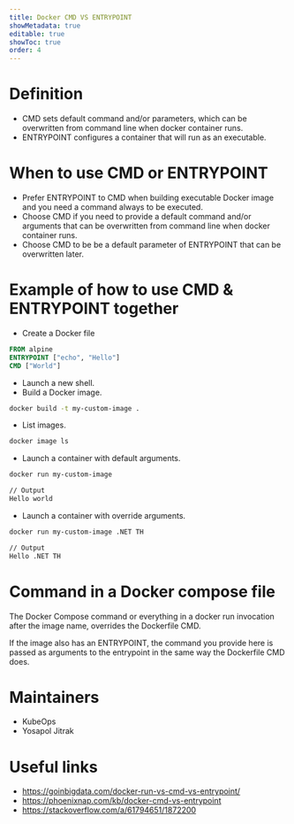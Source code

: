 ```yaml
---
title: Docker CMD VS ENTRYPOINT
showMetadata: true
editable: true
showToc: true
order: 4
---
```


# Definition

- CMD sets default command and/or parameters, which can be overwritten from command line when docker container runs.
- ENTRYPOINT configures a container that will run as an executable.

# When to use CMD or ENTRYPOINT

- Prefer ENTRYPOINT to CMD when building executable Docker image and you need a command always to be executed.
- Choose CMD if you need to provide a default command and/or arguments that can be overwritten from command line when docker container runs.
- Choose CMD to be be a default parameter of ENTRYPOINT that can be overwritten later.

# Example of how to use CMD & ENTRYPOINT together

- Create a Docker file

```dockerfile
FROM alpine
ENTRYPOINT ["echo", "Hello"]
CMD ["World"]
```

- Launch a new shell.
- Build a Docker image.

```sh
docker build -t my-custom-image .
```

- List images.

```sh
docker image ls
```

- Launch a container with default arguments.

```sh
docker run my-custom-image

// Output
Hello world
```

- Launch a container with override arguments.

```sh
docker run my-custom-image .NET TH

// Output
Hello .NET TH
```

# Command in a Docker compose file

The Docker Compose command or everything in a docker run invocation after the image name, overrides the Dockerfile CMD.

If the image also has an ENTRYPOINT, the command you provide here is passed as arguments to the entrypoint in the same way the Dockerfile CMD does.

# Maintainers

- KubeOps
- Yosapol Jitrak

# Useful links

- https://goinbigdata.com/docker-run-vs-cmd-vs-entrypoint/
- https://phoenixnap.com/kb/docker-cmd-vs-entrypoint
- https://stackoverflow.com/a/61794651/1872200
